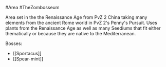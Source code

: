 #Area #TheZombosseum

Area set in the the Renaissance Age from PvZ 2 China taking many elements from the ancient Rome world in PvZ 2's Penny's Pursuit. Uses plants from the Renaissance Age as well as many Seediums that fit either thematically or because they are native to the Mediterranean.

Bosses:
- [[Sportacus]]
- [[Spear-mint]]